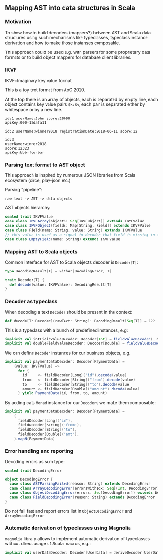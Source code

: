 ## Mapping AST into data structures in Scala

### Motivation
To show how to build decoders (mappers?) between AST and Scala data structures using such mechanisms 
like typeclasses, typeclass instance derivation and how to make those instanses composable. 

This approach could be used e.g. with parsers for some proprietary data formats or to build object mappers for 
database client libraries.

### IKVF 
IKVF=Imaginary key value format

This is a toy text format from AoC 2020.

At the top there is an array of objects, each is separated by empty line, each object contains key value pairs `$k:$v`,
each pair is separated either by whitespace or by a new line.   

```
id:1 userName:John score:20000 
apiKey:000-12dafa11 

id:2 userName:winner2018 registrationDate:2018-06-11 score:12
 
id:3
userName:winner2018 
score:12323 
apiKey:bbb-foo-bar
```

### Parsing text format to AST object

This approach is inspired by numerous JSON libraries from Scala ecosystem (circe, play-json etc.)  

Parsing "pipeline":
```
raw text -> AST -> data objects
```

AST objects hierarchy:

```scala
sealed trait IKVFValue
case class IKVFArray(objects: Seq[IKVFObject]) extends IKVFValue
case class IKVFObject(fields: Map[String, Field]) extends IKVFValue
case class Field(name: String, value: String) extends IKVFValue
// this value is used as a signal to decoder that field is missing in the object
case class EmptyField(name: String) extends IKVFValue
```


### Mapping AST to Scala objects

Common interface for AST to Scala objects decoder is `Decoder[T]`:
```scala
type DecodingResult[T] = Either[DecodingError, T]

trait Decoder[T] {
  def decode(value: IKVFValue): DecodingResult[T]
}
```

### Decoder as typeclass

When decoding a text `Decoder` should be present in the context:
```scala
def decode[T: Decoder](rawText: String): DecodingResult[Seq[T]] = ???
```

This is a typeclass with a bunch of predefined instances, e.g:
```scala
implicit val intFieldValueDecoder: Decoder[Int] = fieldValueDecoder(_.toIntOption)
implicit val doubleFieldValueDecoder: Decoder[Double] = fieldValueDecoder(_.toDoubleOption)
```

We can define `Decoder` instances for our business objects, e.g. 
```scala
implicit val paymentDataDecoder: Decoder[PaymentData] =
    (value: IKVFValue) => 
      for {
        id     <- fieldDecoder[Long]("id").decode(value)
        from   <- fieldDecoder[String]("from").decode(value)
        to     <- fieldDecoder[String]("to").decode(value)
        amount <- fieldDecoder[Double]("amount").decode(value)
      } yield PaymentData(id, from, to, amount)
``` 

By adding cats `Monad` instance for our `Decoder`s we make them composable: 
```scala
implicit val paymentDataDecoder: Decoder[PaymentData] =
    (
      fieldDecoder[Long]("id"),
      fieldDecoder[String]("from"),
      fieldDecoder[String]("to"),
      fieldDecoder[Double]("amt"),
    ).mapN(PaymentData)
```

### Error handling and reporting
 
Decoding errors as sum type:
```scala
sealed trait DecodingError

object DecodingError {
  case class ASTParsingFailed(reason: String) extends DecodingError
  case class ArrayDecodingError(errorsWithIdx: Seq[(Int, DecodingError)]) extends DecodingError
  case class ObjectDecodingError(errors: Seq[DecodingError]) extends DecodingError
  case class FieldDecodingError(reason: String) extends DecodingError
}
```
Do not fail fast and report errors list in `ObjectDecodingError` and `ArrayDecodingError`

### Automatic derivation of typeclasses using Magnolia
`magnolia` library allows to implement automatic derivation of typeclasses without direct usage of Scala macros, e.g.:

```scala
implicit val userDataDecoder: Decoder[UserData] = deriveDecoder[UserData]
```
